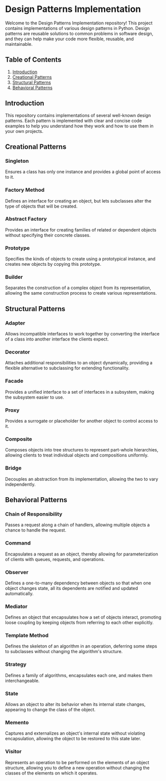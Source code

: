 # Design Patterns Implementation

Welcome to the Design Patterns Implementation repository! This project contains implementations of various design patterns in Python. Design patterns are reusable solutions to common problems in software design, and they can help make your code more flexible, reusable, and maintainable.

## Table of Contents

1. [Introduction](#introduction)
2. [Creational Patterns](#creational-patterns)
3. [Structural Patterns](#structural-patterns)
4. [Behavioral Patterns](#behavioral-patterns)

## Introduction

This repository contains implementations of several well-known design patterns. Each pattern is implemented with clear and concise code examples to help you understand how they work and how to use them in your own projects.

## Creational Patterns

### Singleton
Ensures a class has only one instance and provides a global point of access to it.

### Factory Method
Defines an interface for creating an object, but lets subclasses alter the type of objects that will be created.

### Abstract Factory
Provides an interface for creating families of related or dependent objects without specifying their concrete classes.

### Prototype
Specifies the kinds of objects to create using a prototypical instance, and creates new objects by copying this prototype.

### Builder
Separates the construction of a complex object from its representation, allowing the same construction process to create various representations.

## Structural Patterns

### Adapter
Allows incompatible interfaces to work together by converting the interface of a class into another interface the clients expect.

### Decorator
Attaches additional responsibilities to an object dynamically, providing a flexible alternative to subclassing for extending functionality.

### Facade
Provides a unified interface to a set of interfaces in a subsystem, making the subsystem easier to use.

### Proxy
Provides a surrogate or placeholder for another object to control access to it.

### Composite
Composes objects into tree structures to represent part-whole hierarchies, allowing clients to treat individual objects and compositions uniformly.

### Bridge
Decouples an abstraction from its implementation, allowing the two to vary independently.

## Behavioral Patterns

### Chain of Responsibility
Passes a request along a chain of handlers, allowing multiple objects a chance to handle the request.

### Command
Encapsulates a request as an object, thereby allowing for parameterization of clients with queues, requests, and operations.

### Observer
Defines a one-to-many dependency between objects so that when one object changes state, all its dependents are notified and updated automatically.

### Mediator
Defines an object that encapsulates how a set of objects interact, promoting loose coupling by keeping objects from referring to each other explicitly.

### Template Method
Defines the skeleton of an algorithm in an operation, deferring some steps to subclasses without changing the algorithm's structure.

### Strategy
Defines a family of algorithms, encapsulates each one, and makes them interchangeable.

### State
Allows an object to alter its behavior when its internal state changes, appearing to change the class of the object.

### Memento
Captures and externalizes an object's internal state without violating encapsulation, allowing the object to be restored to this state later.

### Visitor
Represents an operation to be performed on the elements of an object structure, allowing you to define a new operation without changing the classes of the elements on which it operates.

